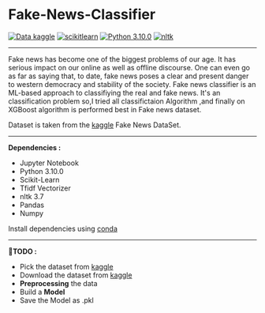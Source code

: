 # Fake-News-Classifier
[![Data kaggle](https://img.shields.io/badge/Data-Kaggle-blueviolet)](https://www.kaggle.com/datasets/hassanamin/textdb3) 
             [![scikitlearn](https://img.shields.io/badge/Scikit--learn-1.0.2-orange)](https://scikit-learn.org/stable/tutorial/index.html) 
             [![Python 3.10.0](https://img.shields.io/badge/Python-3.10.0-brightgreen)](https://www.python.org/downloads/release/python-3100/) 
             [![nltk](https://img.shields.io/badge/nltk-3.7-blue)](https://www.nltk.org)
             
---
Fake news has become one of the biggest problems of our age. It has serious impact on our online as well as offline discourse. One can even go as far as saying that, to date, fake news poses a clear and present danger to western democracy and stability of the society.
Fake news classifier is an ML-based approach to classifiying the real and fake news. It's an classification problem so,I tried all classifictaion Algorithm ,and finally on XGBoost algorithm is performed best in Fake news dataset.

Dataset is taken from the [kaggle](https://www.kaggle.com/datasets/hassanamin/textdb3) Fake News DataSet.

---
**Dependencies :**

* Jupyter Notebook
* Python 3.10.0
* Scikit-Learn
* Tfidf Vectorizer
* nltk 3.7
* Pandas
* Numpy

Install dependencies using [conda](https://docs.conda.io/en/latest/)

---
**📝TODO :**

*    Pick the dataset from [kaggle](https://www.kaggle.com/datasets/hassanamin/textdb3)
*    Download the dataset from [kaggle](https://www.kaggle.com/datasets/hassanamin/textdb3)
*    **Preprocessing** the data
*    Build a **Model**
*    Save the Model as .pkl


